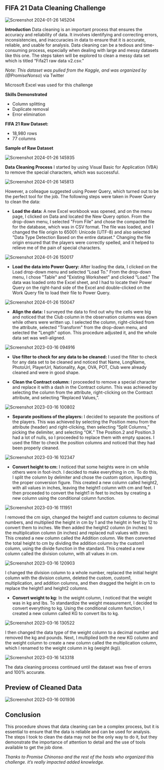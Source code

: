 ## FIFA 21 Data Cleaning Challenge

![Screenshot 2024-01-26 145204](https://github.com/Adekolaau/Polished-data-hub/assets/128713981/edef3287-197b-4478-92ef-919dc8c92bf6)

**Introduction**
Data cleaning is an important process that ensures the accuracy and reliability of data. It involves identifying and correcting errors, inconsistencies, and inaccuracies in data to ensure that it is accurate, reliable, and usable for analysis. Data cleaning can be a tedious and time-consuming process, especially when dealing with large and messy datasets like this one.
The steps taken will be explored to clean a messy data set which is titled “Fifa21 raw data v2.csv.”

_Note: This dataset was pulled from the Kaggle, and was organized by (@PromiseNonso_) via Twitter

Microsoft Excel was used for this challenge

**Skills Demonstrated**

- Column splitting
- Duplicate removal
- Error elimination

**FIFA 21 Raw Dataset:**

- 18,980 rows
- 77 columns

**Sample of Raw Dataset**

![Screenshot 2024-01-26 145935](https://github.com/Adekolaau/Polished-data-hub/assets/128713981/ffa3fddc-7b84-4996-8648-044da26f4072)

**Data Cleaning Process**
I started by using Visual Basic for Application (VBA) to remove the special characters, which was successful.

![Screenshot 2024-01-26 145813](https://github.com/Adekolaau/Polished-data-hub/assets/128713981/4a737443-ef9c-459d-8188-e48f17a603bd)

However, a colleague suggested using Power Query, which turned out to be the perfect tool for the job. The following steps were taken in Power Query to clean the data:

- **Load the data:** A new Excel workbook was opened, and on the menu page, I clicked on Data and located the New Query option. From the drop-down menu, I selected "From File" and chose the compacted file for the database, which was in CSV format. The file was loaded, and I changed the file origin to 65001: Unicode (UTF-8) and also selected "Data Type Detection Based on the entire dataset." Changing the file origin ensured that the players were correctly spelled, and it helped to relieve me of the pain of special characters.

![Screenshot 2024-01-26 150017](https://github.com/Adekolaau/Polished-data-hub/assets/128713981/75984597-7bd5-46c8-9209-ac9c2df3d5ae)

- **Load the data into Power Query:** After loading the data, I clicked on the Load drop-down menu and selected "Load To." From the drop-down menu, I chose "Table" and "Existing Worksheet" and clicked "Load." The data was loaded onto the Excel sheet, and I had to locate their Power Query on the right-hand side of the Excel and double-clicked on the Work Query file to load their file to Power Query.

![Screenshot 2024-01-26 150047](https://github.com/Adekolaau/Polished-data-hub/assets/128713981/4e0541ca-6dd9-4478-b82c-2986d5918199)

- **Align the data:** I surveyed the data to find out why the cells were big and noticed that the Club column in the observation columns was down while others were written up. I selected the column, right-clicked from the attribute, selected "Transform" from the drop-down menu, and selected the "Length" option. This procedure adjusted it, and the whole data set was well-aligned.

![Screenshot 2023-03-16 094916](https://github.com/Adekolaau/Polished-data-hub/assets/128713981/7b2e04c6-fafd-4c55-8231-18e8626d1543)

- **Use filter to check for any data to be cleaned:** I used the filter to check for any data set to be cleaned and noticed that Name, LongName, PhotoUrl, PlayerUrl, Nationality, Age, OVA, POT, Club were already cleaned and were in good shape.

- **Clean the Contract column:** I proceeded to remove a special character and replace it with a dash in the Contract column. This was achieved by selecting the column from the attribute, right-clicking on the Contract attribute, and selecting “Replaced Values,”.

![Screenshot 2023-03-16 100802](https://github.com/Adekolaau/Polished-data-hub/assets/128713981/817d1a42-ca05-4b73-83f9-645c8113e183)

- **Separate positions of the players:** I decided to separate the positions of the players. This was achieved by selecting the Position menu from the attribute (header) and right-clicking, then selecting “Split Columns,” picking the delimiter, and selecting “OK.” The Position.2 and Position.3 had a lot of nulls, so I proceeded to replace them with empty spaces. I used the filter to check the position columns and noticed that they had been properly cleaned.

![Screenshot 2023-03-16 102347](https://github.com/Adekolaau/Polished-data-hub/assets/128713981/0d28bebe-f8bd-4fae-b75b-3fb2b9a4e195)

- **Convert height to cm:** I noticed that some heights were in cm while others were in foot-inch. I decided to make everything in cm. To do this, I split the column by delimiter and chose the custom option, inputting the proper conversion figure. This created a new column called height2, with all values in inches, leaving the height1 column with cm and feet. I then proceeded to convert the height1 in feet to inches by creating a new column using the conditional column function.

![Screenshot 2023-03-16 111951](https://github.com/Adekolaau/Polished-data-hub/assets/128713981/f6e18aa7-c0e7-4800-a686-db4700fb3ec7)

I removed the cm sign, changed the height1 and custom columns to decimal numbers, and multiplied the height in cm by 1 and the height in feet by 12 to convert them to inches. We then added the height2 column (in inches) to the multiplication column (in inches) and replaced null values with zero. This created a new column called the Addition column. We then converted the total height to cm by dividing the addition column by the custom1 column, using the divide function in the standard. This created a new column called the division column, with all values in cm.

![Screenshot 2023-03-16 120903](https://github.com/Adekolaau/Polished-data-hub/assets/128713981/59da3ed1-f5c1-49c5-9cf5-605289389c1f)

I changed the division column to a whole number, replaced the initial height column with the division column, deleted the custom, custom1, multiplication, and addition columns, and then dragged the height in cm to replace the height1 and height2 columns.

- **Convert weight to kg:** In the weight column, I noticed that the weight was in kg and lbs. To standardize the weight measurement, I decided to convert everything to kg. Using the conditional column function, I created a new column called KG to convert lbs to kg.

![Screenshot 2023-03-16 130522](https://github.com/Adekolaau/Polished-data-hub/assets/128713981/c228a5e0-0bc4-47c1-9c39-b8b5deb0827d)

I then changed the data type of the weight column to a decimal number and removed the kg and pounds. Next, I multiplied both the new KG column and the weight column to create a new column called the multiplication column, which I renamed to the weight column in kg (weight (kg)).

![Screenshot 2023-03-16 143318](https://github.com/Adekolaau/Polished-data-hub/assets/128713981/18ca1d85-2d44-42f6-a55e-c67d757a5524)

The data cleaning process continued until the dataset was free of errors and 100% accurate.

## Preview of Cleaned Data

![Screenshot 2023-03-16 001936](https://github.com/Adekolaau/Polished-data-hub/assets/128713981/d9f1c997-8f1b-4081-a229-b374a03a51bf)

## Conclusion

This procedure shows that data cleaning can be a complex process, but it is essential to ensure that the data is reliable and can be used for analysis. The steps I took to clean the data may not be the only way to do it, but they demonstrate the importance of attention to detail and the use of tools available to get the job done.

_Thanks to Promise Chinonso and the rest of the hosts who organized this challenge. it’s really impacted added knowledge._
